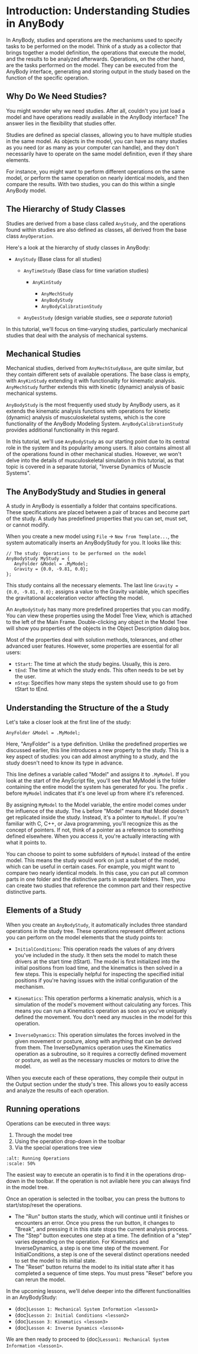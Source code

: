 # Introduction: Understanding Studies in AnyBody

In AnyBody, studies and operations are the mechanisms used to specify tasks to
be performed on the model. Think of a study as a collector that brings together
a model definition, the operations that execute the model, and the results to be
analyzed afterwards. Operations, on the other hand, are the tasks performed on
the model. They can be executed from the AnyBody interface, generating and
storing output in the study based on the function of the specific operation.

## Why Do We Need Studies?

You might wonder why we need studies. After all, couldn't you just load a model
and have operations readily available in the AnyBody interface? The answer lies
in the flexibility that studies offer.

Studies are defined as special classes, allowing you to have multiple studies in
the same model. As objects in the model, you can have as many studies as you
need (or as many as your computer can handle), and they don't necessarily have
to operate on the same model definition, even if they share elements.

For instance, you might want to perform different operations on the same model,
or perform the same operation on nearly identical models, and then compare the
results. With two studies, you can do this within a single AnyBody model.

## The Hierarchy of Study Classes

Studies are derived from a base class called `AnyStudy`, and the operations found
within studies are also defined as classes, all derived from the base class
`AnyOperation`.

Here's a look at the hierarchy of study classes in AnyBody:


- `AnyStudy` (Base class for all studies)

  - `AnyTimeStudy` (Base class for time variation studies)

    - `AnyKinStudy`

      - `AnyMechStudy`
      - `AnyBodyStudy`
      - `AnyBodyCalibrationStudy`

  - `AnyDesStudy` (design variable studies, see *a separate tutorial*)


In this tutorial, we'll focus on time-varying studies, particularly mechanical
studies that deal with the analysis of mechanical systems.

## Mechanical Studies

Mechanical studies, derived from `AnyMechStudyBase`, are quite similar, but they
contain different sets of available operations. The base class is empty, with
`AnyKinStudy` extending it with functionality for kinematic analysis. `AnyMechStudy`
further extends this with kinetic (dynamic) analysis of basic mechanical
systems.

`AnyBodyStudy` is the most frequently used study by AnyBody users, as it extends
the kinematic analysis functions with operations for kinetic (dynamic) analysis
of musculoskeletal systems, which is the core functionality of the AnyBody
Modeling System. `AnyBodyCalibrationStudy` provides additional functionality in
this regard.

In this tutorial, we'll use `AnyBodyStudy` as our starting point due to its
central role in the system and its popularity among users. It also contains
almost all of the operations found in other mechanical studies. However, we
won't delve into the details of musculoskeletal simulation in this tutorial, as
that topic is covered in a separate tutorial, "Inverse Dynamics of Muscle
Systems".

## The AnyBodyStudy and Studies in general


A study in AnyBody is essentially a folder that contains specifications. These
specifications are placed between a pair of braces and become part of the study.
A study has predefined properties that you can set, must set, or cannot modify.

When you create a new model using `File` -> `New from Template...`, the system
automatically inserts an AnyBodyStudy for you. It looks like this:

```AnyScriptDoc
// The study: Operations to be performed on the model
AnyBodyStudy MyStudy = {
   AnyFolder &Model = .MyModel;
   Gravity = {0.0, -9.81, 0.0};
};
```

This study contains all the necessary elements. The last line 
`Gravity = {0.0, -9.81, 0.0};` assigns a value to the Gravity variable,
which specifies the gravitational acceleration vector affecting the model.

An `AnyBodyStudy` has many more predefined properties that you can modify. You can
view these properties using the Model Tree View, which is attached to the left
of the Main Frame. Double-clicking any object in the Model Tree will show you
properties of the objects in the Object Description dialog box.

Most of the properties deal with solution methods, tolerances, and other
advanced user features. However, some properties are essential for all users:

* `tStart`: The time at which the study begins. Usually, this is zero.
* `tEnd`: The time at which the study ends. This often needs to be set by the user.
* `nStep`: Specifies how many steps the system should use to go from tStart to tEnd.

## Understanding the Structure of the a Study

Let's take a closer look at the first line of the study:

```AnyScriptDoc
AnyFolder &Model = .MyModel;
```


Here, "AnyFolder" is a type definition. Unlike the predefined properties we
discussed earlier, this line introduces a new property to the study. This is a
key aspect of studies: you can add almost anything to a study, and the study
doesn't need to know its type in advance.

This line defines a variable called "Model" and assigns it to `.MyModel`. If you
look at the start of the AnyScript file, you'll see that MyModel is the folder
containing the entire model the system has generated for you. The prefix `.`
before `MyModel` indicates that it's one level up from where it's referenced.

By assigning `MyModel` to the Model variable, the entire model comes under the
influence of the study. The `&` before "Model" means that Model doesn't get
replicated inside the study. Instead, it's a pointer to `MyModel`. If you're
familiar with C, C++, or Java programming, you'll recognize this as the concept
of pointers. If not, think of a pointer as a reference to something defined
elsewhere. When you access it, you're actually interacting with what it points
to.

You can choose to point to some subfolders of `MyModel` instead of the entire
model. This means the study would work on just a subset of the model, which can
be useful in certain cases. For example, you might want to compare two nearly
identical models. In this case, you can put all common parts in one folder and
the distinctive parts in separate folders. Then, you can create two studies that
reference the common part and their respective distinctive parts.

## Elements of a Study 

When you create an `AnyBodyStudy`, it automatically includes three standard
operations in the study tree. These operations represent different actions you
can perform on the model elements that the study points to:

* `InitialConditions`: This operation reads the values of any drivers you've
  included in the study. It then sets the model to match these drivers at the
  start time (tStart). The model is first initialized into the initial positions
  from load time, and the kinematics is then solved in a few steps. This is
  especially helpful for inspecting the specified initial positions if you're
  having issues with the initial configuration of the mechanism.

* `Kinematics`: This operation performs a kinematic analysis, which is a
  simulation of the model's movement without calculating any forces. This means
  you can run a Kinematics operation as soon as you've uniquely defined the
  movement. You don't need any muscles in the model for this operation.

* `InverseDynamics`: This operation simulates the forces involved in the given
  movement or posture, along with anything that can be derived from them. The
  InverseDynamics operation uses the Kinematics operation as a subroutine, so it
  requires a correctly defined movement or posture, as well as the necessary
  muscles or motors to drive the model.

When you execute each of these operations, they compile their output in the
Output section under the study's tree. This allows you to easily access and
analyze the results of each operation.

## Running operations

Operations can be executed in three ways:

1. Through the model tree
2. Using the operation drop-down in the toolbar
3. Via the special operations tree view


```{figure} _static/intro/image2.png
:alt: Running Operations
:scale: 50%
```

The easiest way to execute an operatin is to find it in the operations drop-down
in the toolbar. If the operation is not avilable here you can always find in the 
model tree. 

Once an operation is selected in the toolbar, you can press the 
buttons to start/stop/reset the operations. 


* The "Run" button starts the study, which will continue until it finishes or
  encounters an error. Once you press the run button, it changes to "Break", and
  pressing it in this state stops the current analysis process.
* The "Step" button executes one step at a time. The definition of a "step"
  varies depending on the operation. For Kinematics and InverseDynamics, a step
  is one time step of the movement. For InitialConditions, a step is one of the
  several distinct operations needed to set the model to its initial state.
* The "Reset" button returns the model to its initial state after it has
  completed a sequence of time steps. You must press "Reset" before you can
  rerun the model.

In the upcoming lessons, we'll delve deeper into the different functionalities in an AnyBodyStudy:

- {doc}`Lesson 1: Mechanical System Information <lesson1>`
- {doc}`Lesson 2: Initial Conditions <lesson2>`
- {doc}`Lesson 3: Kinematics <lesson3>`
- {doc}`Lesson 4: Inverse Dynamics <lesson4>`

We are then ready to proceed to {doc}`Lesson1: Mechanical System Information <lesson1>`.